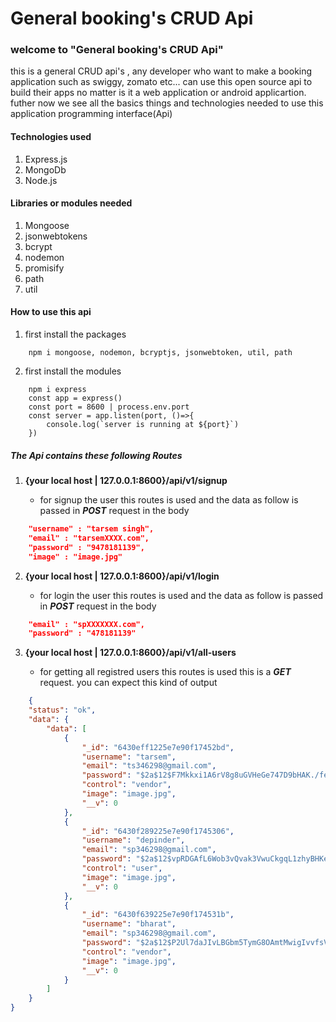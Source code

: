 # General booking's CRUD Api
### welcome to "General booking's CRUD Api"
this is a general CRUD api's , any developer who want to make a booking application such as swiggy, zomato etc... can use this open source api to build their apps no matter is it a web application or android applicartion.
futher now we see all the basics things and technologies needed to use this application programming interface(Api)

#### Technologies used
1. Express.js
2. MongoDb
3. Node.js

#### Libraries or modules needed
1. Mongoose
2. jsonwebtokens
3. bcrypt
4. nodemon
5. promisify
6. path
7. util


#### How to use this api
1. first install the packages
````express
    npm i mongoose, nodemon, bcryptjs, jsonwebtoken, util, path
````
2. first install the modules
````express
    npm i express
    const app = express()
    const port = 8600 | process.env.port
    const server = app.listen(port, ()=>{
        console.log(`server is running at ${port}`)
    })
````

##### The Api contains these following Routes
1. **{your local host | 127.0.0.1:8600}/api/v1/signup**

    * for signup the user this routes is used and the data as follow is passed in ***POST*** request in the body
````json
    "username" : "tarsem singh",
    "email" : "tarsemXXXX.com",
    "password" : "9478181139",
    "image" : "image.jpg"
````

2. **{your local host | 127.0.0.1:8600}/api/v1/login**

    * for login the user this routes is used and the data as follow is passed in ***POST*** request in the body
````json
    "email" : "spXXXXXXX.com",
    "password" : "478181139"
````

3. **{your local host | 127.0.0.1:8600}/api/v1/all-users**

    * for getting all registred users this routes is used this is a ***GET*** request.
        you can expect this kind of output
````json
    {
    "status": "ok",
    "data": {
        "data": [
            {
                "_id": "6430eff1225e7e90f17452bd",
                "username": "tarsem",
                "email": "ts346298@gmail.com",
                "password": "$2a$12$F7Mkkxi1A6rV8g8uGVHeGe747D9bHAK./feAGKHU8FC0ByvSy/UEi",
                "control": "vendor",
                "image": "image.jpg",
                "__v": 0
            },
            {
                "_id": "6430f289225e7e90f1745306",
                "username": "depinder",
                "email": "sp346298@gmail.com",
                "password": "$2a$12$vpRDGAfL6Wob3vQvak3VwuCkgqL1zhyBHKeo.ZB4LWdPzzSgGc8AO",
                "control": "user",
                "image": "image.jpg",
                "__v": 0
            },
            {
                "_id": "6430f639225e7e90f174531b",
                "username": "bharat",
                "email": "sp346298@gmail.com",
                "password": "$2a$12$P2Ul7daJIvLBGbm5TymG8OAmtMwigIvvfsVUAFmpbGYckhg2dxUKu",
                "control": "vendor",
                "image": "image.jpg",
                "__v": 0
            }
        ]
    }
}
````